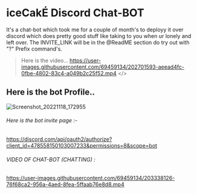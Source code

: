 # iceCakÉ Discord Chat-BOT
It's a chat-bot which took me for a couple of month's to deployy it over discord which does pretty good stuff like taking to you when ur lonely and left over. The INVITE_LINK will be in the @ReadME section do try out with "?" Prefix command's.

> Here is the video...
https://user-images.githubusercontent.com/69459134/202701593-aeead4fc-0fbe-4802-83c4-a049b2c25f52.mp4
</>
## Here is the bot Profile..
![Screenshot_20221118_172955](https://user-images.githubusercontent.com/69459134/202701554-b4830a22-cc46-4458-867c-1e2c2d848d37.png)
###### Here is the bot invite page :- 
https://discord.com/api/oauth2/authorize?client_id=478558150103007233&permissions=8&scope=bot

###### VIDEO OF CHAT-BOT (CHATTING) :
https://user-images.githubusercontent.com/69459134/203338126-76f68ca2-956a-4aed-8fea-5ffaab76e8d8.mp4

